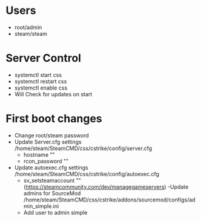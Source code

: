# Users
  - root/admin
  - steam/steam

# Server Control
  - systemctl start css
  - systemctl restart css
  - systemctl enable css
  - Will Check for updates on start

# First boot changes
  - Change root/steam password
  - Update Server.cfg settings /home/steam/SteamCMD/css/cstrike/config/server.cfg
    - hostname ""
    - rcon_password ""
  - Update autoexec.cfg settings /home/steam/SteamCMD/css/cstrike/config/autoexec.cfg
    - sv_setsteamaccount "" (https://steamcommunity.com/dev/managegameservers)
  -Update admins for SourceMod /home/steam/SteamCMD/css/cstrike/addons/sourcemod/configs/admin_simple.ini
    - Add user to admin simple
